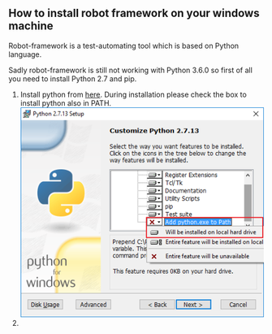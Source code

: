 ## How to install robot framework on your windows machine

Robot-framework is a test-automating tool which is based on Python language.

Sadly robot-framework is still not working with Python 3.6.0 so first of all you need to install Python 2.7 and pip.

1. Install python from [here](https://www.python.org/downloads/). During installation please check the box to install python also in PATH.
![](/images/Python_install.png)
2.
